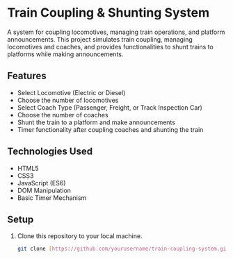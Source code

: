 # Train Coupling & Shunting System

A system for coupling locomotives, managing train operations, and platform announcements. This project simulates train coupling, managing locomotives and coaches, and provides functionalities to shunt trains to platforms while making announcements.

## Features

- Select Locomotive (Electric or Diesel)
- Choose the number of locomotives
- Select Coach Type (Passenger, Freight, or Track Inspection Car)
- Choose the number of coaches
- Shunt the train to a platform and make announcements
- Timer functionality after coupling coaches and shunting the train

## Technologies Used

- HTML5
- CSS3
- JavaScript (ES6)
- DOM Manipulation
- Basic Timer Mechanism

## Setup

1. Clone this repository to your local machine.

   ```bash
   git clone [https://github.com/yourusername/train-coupling-system.git](https://github.com/MAVERICK400x/train-flow)
   ```
